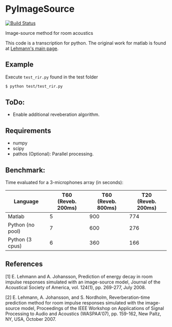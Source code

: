 # PyImageSource
[![Build Status](https://travis-ci.com/Fhrozen/pyimagesource.svg?branch=master)](https://travis-ci.com/Fhrozen/pyimagesource)

Image-source method for room acoustics

This code is a transcription for python. The original work for matlab is found at [Lehmann's main page](http://www.eric-lehmann.com/).

## Example
Execute `test_rir.py` found in the test folder
```sh
$ python test/test_rir.py
```

## ToDo:
- Enable additional reveberation algorithm. 

## Requirements

- numpy
- scipy
- pathos (Optional): Parallel processing.

## Benchmark:
Time evaluated for a 3-microphones array (in seconds):

| Language |  T60<br>(Reveb. 200ms) | T60<br>(Reveb. 800ms) | T20<br>(Reveb. 200ms) |
| --- | --- | --- | ---- |
| Matlab | 5 | 900 | 774 |
| Python (no pool) | 7 | 600 | 276 | 
| Python (3 cpus) | 6 | 360 | 166 | 

## References

[1]	E. Lehmann and A. Johansson, Prediction of energy decay in room impulse responses simulated with an image-source model, Journal of the Acoustical Society of America, vol. 124(1), pp. 269-277, July 2008.

[2]	E. Lehmann, A. Johansson, and S. Nordholm, Reverberation-time prediction method for room impulse responses simulated with the image-source model, Proceedings of the IEEE Workshop on Applications of Signal Processing to Audio and Acoustics (WASPAA'07), pp. 159-162, New Paltz, NY, USA, October 2007.